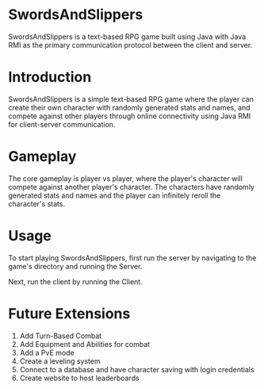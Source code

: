# SwordsAndSlippers
SwordsAndSlippers is a text-based RPG game built using Java with Java RMI as the primary communication protocol between the client and server.

# Introduction
SwordsAndSlippers is a simple text-based RPG game where the player can create their own character with randomly generated stats and names, and compete against other players through online connectivity using Java RMI for client-server communication.

# Gameplay
The core gameplay is player vs player, where the player's character will compete against another player's character. The characters have randomly generated stats and names and the player can infinitely reroll the character's stats.

# Usage
To start playing SwordsAndSlippers, first run the server by navigating to the game's directory and running the Server.

Next, run the client by running the Client.

# Future Extensions
1. Add Turn-Based Combat
2. Add Equipment and Abilities for combat
3. Add a PvE mode 
4. Create a leveling system
5. Connect to a database and have character saving with login credentials
6. Create website to host leaderboards